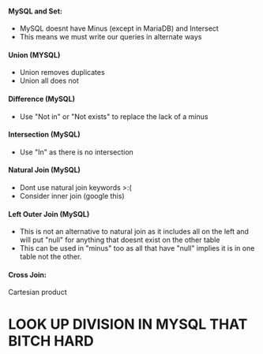 #### MySQL and Set:
- MySQL doesnt have Minus (except in MariaDB) and Intersect
- This means we must write our queries in alternate ways

#### Union (MYSQL)
- Union removes duplicates
- Union all does not

#### Difference (MySQL)
- Use "Not in" or "Not exists" to replace the lack of a minus

#### Intersection (MySQL)
- Use "In" as there is no intersection

#### Natural Join (MySQL)
- Dont use natural join keywords >:(
- Consider inner join (google this)

#### Left Outer Join (MySQL)
- This is not an alternative to natural join as it includes all on the left and will put "null" for anything that doesnt exist on the other table
- This can be used in "minus" too as all that have "null" implies it is in one table not the other.

#### Cross Join:
Cartesian product

# LOOK UP DIVISION IN MYSQL THAT BITCH HARD
